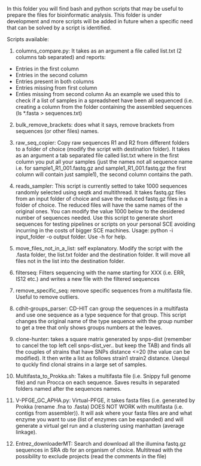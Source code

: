 In this folder you will find bash and python scripts that may be useful to prepare the files for bioinformatic analysis. This folder is under development and more scripts will be added in future when a specific need that can be solved by a script is identified.

Scripts available:

1) columns_compare.py: It takes as an argument a file called list.txt (2 columns tab separated) and reports:
 - Entries in the first column
 - Entries in the second column
 - Entries present in both columns
 - Entries missing from first column
 - Enties missing from second column
 As an example we used this to check if a list of samples in a spreadsheet have been all sequenced (i.e. creating a column from the folder containing the assembled sequences (ls *.fasta > sequences.txt)

2) bulk_remove_brackets: does what it says, remove brackets from sequences (or other files) names.

3) raw_seq_copier: Copy raw sequences R1 and R2 from different folders to a folder of choice (modify the script with destination folder). It takes as an argument a tab separated file called list.txt where in the first column you put all your samples (just the names not all sequence name i.e. for sample1_R1_001.fastq.gz and sample1_R1_001.fastq.gz the first column will contain just sample1), the second column contains the path.

4) reads_sampler: This script is currently setted to take 1000 sequences randomly selected using seqtk and multithread.  It takes fastq.gz files from an input folder of choice and save the reduced fastq.gz files in a folder of choice. The reduced files will have the same names of the original ones.
You can modify the value 1000 below to the desidered number of sequences needed.
Use this script to generate short sequences for testing pipelines or scripts on your personal SCE avoiding incurring in the costs of bigger SCE machines.
Usage: python -i input_folder -o output folder. Use -h for help. 
5) move_files_not_in_a_list: self explanatory. Modify the script with the .fasta folder, the list.txt folder and the destination folder. It will move all files not in the list into the destination folder.
6) filterseq: Filters sequencing with the name starting for XXX (i.e. ERR, IS12 etc.) and writes a new file with the filtered sequences
7) remove_specific_seq: remove specific sequences from a multifasta file. Useful to remove outliers.
8) cdhit-groups_parser: CD-HIT can group the sequences in a multifasta and use one sequence as a type sequence for that group. This script changes the original name of the type sequence with the group number to get a tree that only shows groups numbers at the leaves.
9) clone-hunter: takes a square matrix generated by snps-dist (remember to cancel the top left cell snps-dist_ver.. but keep the TAB) and finds all the couples of strains that have SNPs distance <=20 (the value can be modified). It then write a list  as follows strain1 strain2 distance. Usequl to quckly find clonal strains in a large set of samples.
10) Multifasta_to_Prokka.sh: Takes a multifasta file (i.e. Snippy full genome file) and run Procca on each sequence. Saves results in separated folders named after the sequences names.
11) V-PFGE_GC_APHA.py: Virtual-PFGE, it takes fasta files (i.e. generated by Prokka (rename .fna to .fasta) DOES NOT WORK with multifasta (i.e. contigs from assembler)). It will ask where your fasta files are and what enzyme you want to use (list of enzymes can be espanded) and will generate a virtual gel run and a clustering using manhattan (average linkage). 
12) Entrez_downloaderMT: Search and download all the illumina fastq.gz sequences in SRA db for an organism of choice. Multitread with the possibility to exclude projects (read the comments in the file)
